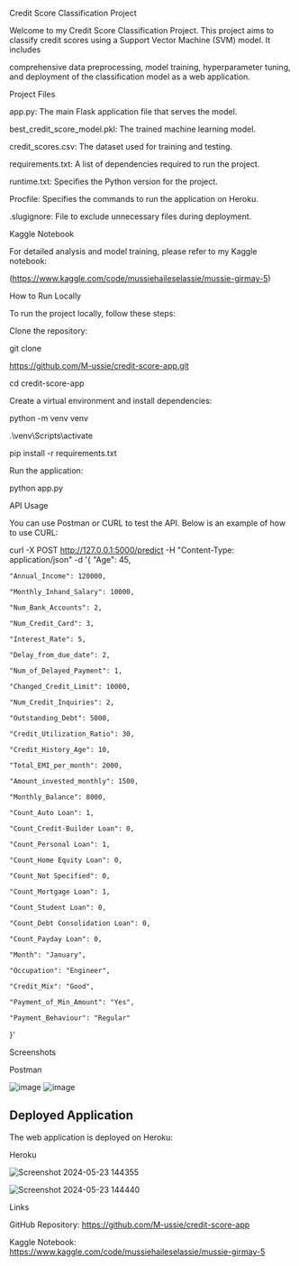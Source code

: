Credit Score Classification Project

Welcome to my Credit Score Classification Project. This project aims to classify credit scores using a Support Vector Machine (SVM) model. It includes 

comprehensive data preprocessing, model training, hyperparameter tuning, and deployment of the classification model as a web application.

Project Files

app.py: The main Flask application file that serves the model.

best_credit_score_model.pkl: The trained machine learning model.

credit_scores.csv: The dataset used for training and testing.

requirements.txt: A list of dependencies required to run the project.

runtime.txt: Specifies the Python version for the project.

Procfile: Specifies the commands to run the application on Heroku.

.slugignore: File to exclude unnecessary files during deployment.


Kaggle Notebook

For detailed analysis and model training, please refer to my Kaggle notebook: 

(https://www.kaggle.com/code/mussiehaileselassie/mussie-girmay-5)

How to Run Locally

To run the project locally, follow these steps:

Clone the repository:

git clone

https://github.com/M-ussie/credit-score-app.git

cd credit-score-app

Create a virtual environment and install dependencies:

python -m venv venv

.\venv\Scripts\activate

pip install -r requirements.txt

Run the application:

python app.py


API Usage

You can use Postman or CURL to test the API. Below is an example of how to use CURL:

curl -X POST http://127.0.0.1:5000/predict -H "Content-Type: application/json" -d '{
    "Age": 45,
    
    "Annual_Income": 120000,
    
    "Monthly_Inhand_Salary": 10000,
    
    "Num_Bank_Accounts": 2,
    
    "Num_Credit_Card": 3,
    
    "Interest_Rate": 5,
    
    "Delay_from_due_date": 2,
    
    "Num_of_Delayed_Payment": 1,
    
    "Changed_Credit_Limit": 10000,
    
    "Num_Credit_Inquiries": 2,
    
    "Outstanding_Debt": 5000,
    
    "Credit_Utilization_Ratio": 30,
    
    "Credit_History_Age": 10,
    
    "Total_EMI_per_month": 2000,
    
    "Amount_invested_monthly": 1500,
    
    "Monthly_Balance": 8000,
    
    "Count_Auto Loan": 1,
    
    "Count_Credit-Builder Loan": 0,
    
    "Count_Personal Loan": 1,
    
    "Count_Home Equity Loan": 0,
    
    "Count_Not Specified": 0,
    
    "Count_Mortgage Loan": 1,
    
    "Count_Student Loan": 0,
    
    "Count_Debt Consolidation Loan": 0,
    
    "Count_Payday Loan": 0,
    
    "Month": "January",
    
    "Occupation": "Engineer",
    
    "Credit_Mix": "Good",
    
    "Payment_of_Min_Amount": "Yes",
    
    "Payment_Behaviour": "Regular"
}'


 Screenshots
 
 Postman
 
 ![image](https://github.com/M-ussie/credit-score-app/assets/108830669/af9466f1-29f4-4088-9c29-69f2ec0b0601)
 ![image](https://github.com/M-ussie/credit-score-app/assets/108830669/c177643a-8a55-4b29-a5f8-766da11c2055)

 
 ## Deployed Application

The web application is deployed on Heroku: 

 Heroku
 
 ![Screenshot 2024-05-23 144355](https://github.com/M-ussie/credit-score-app/assets/108830669/9c5a6133-eca9-4b62-a9dc-da035791ef6a)

![Screenshot 2024-05-23 144440](https://github.com/M-ussie/credit-score-app/assets/108830669/b427d359-28e2-49bb-aba1-f6e508274df4)





Links

GitHub Repository: https://github.com/M-ussie/credit-score-app

Kaggle Notebook: https://www.kaggle.com/code/mussiehaileselassie/mussie-girmay-5










